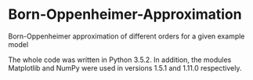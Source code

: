 # Born-Oppenheimer-Approximation
Born-Oppenheimer approximation of different orders for a given example model

The whole code was written in Python 3.5.2.
In addition, the modules Matplotlib and NumPy were used in versions 1.5.1 and 1.11.0 respectively.
